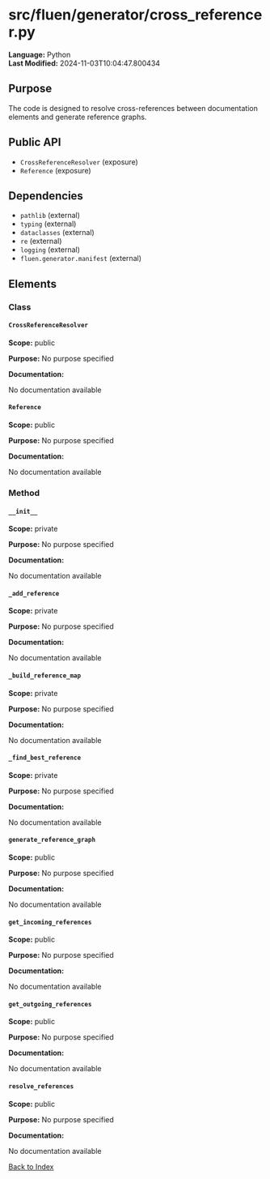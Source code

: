# src/fluen/generator/cross_referencer.py

**Language:** Python  
**Last Modified:** 2024-11-03T10:04:47.800434

## Purpose

The code is designed to resolve cross-references between documentation elements and generate reference graphs.

## Public API

- `CrossReferenceResolver` (exposure)
- `Reference` (exposure)

## Dependencies

- `pathlib` (external)
- `typing` (external)
- `dataclasses` (external)
- `re` (external)
- `logging` (external)
- `fluen.generator.manifest` (external)

## Elements

### Class

#### `CrossReferenceResolver`

**Scope:** public

**Purpose:** No purpose specified

**Documentation:**

No documentation available

#### `Reference`

**Scope:** public

**Purpose:** No purpose specified

**Documentation:**

No documentation available

### Method

#### `__init__`

**Scope:** private

**Purpose:** No purpose specified

**Documentation:**

No documentation available

#### `_add_reference`

**Scope:** private

**Purpose:** No purpose specified

**Documentation:**

No documentation available

#### `_build_reference_map`

**Scope:** private

**Purpose:** No purpose specified

**Documentation:**

No documentation available

#### `_find_best_reference`

**Scope:** private

**Purpose:** No purpose specified

**Documentation:**

No documentation available

#### `generate_reference_graph`

**Scope:** public

**Purpose:** No purpose specified

**Documentation:**

No documentation available

#### `get_incoming_references`

**Scope:** public

**Purpose:** No purpose specified

**Documentation:**

No documentation available

#### `get_outgoing_references`

**Scope:** public

**Purpose:** No purpose specified

**Documentation:**

No documentation available

#### `resolve_references`

**Scope:** public

**Purpose:** No purpose specified

**Documentation:**

No documentation available


[Back to Index](../README.md)